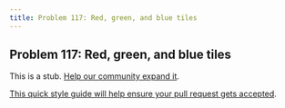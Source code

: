 ```yaml
---
title: Problem 117: Red, green, and blue tiles
---
```

## Problem 117: Red, green, and blue tiles

This is a stub. <a href='https://github.com/freecodecamp/guides/tree/master/src/pages/certifications/coding-interview-prep/project-euler/problem-117-red-green-and-blue-tiles/index.md' target='_blank' rel='nofollow'>Help our community expand it</a>.

<a href='https://github.com/freecodecamp/guides/blob/master/README.md' target='_blank' rel='nofollow'>This quick style guide will help ensure your pull request gets accepted</a>.

<!-- The article goes here, in GitHub-flavored Markdown. Feel free to add YouTube videos, images, and CodePen/JSBin embeds  -->
